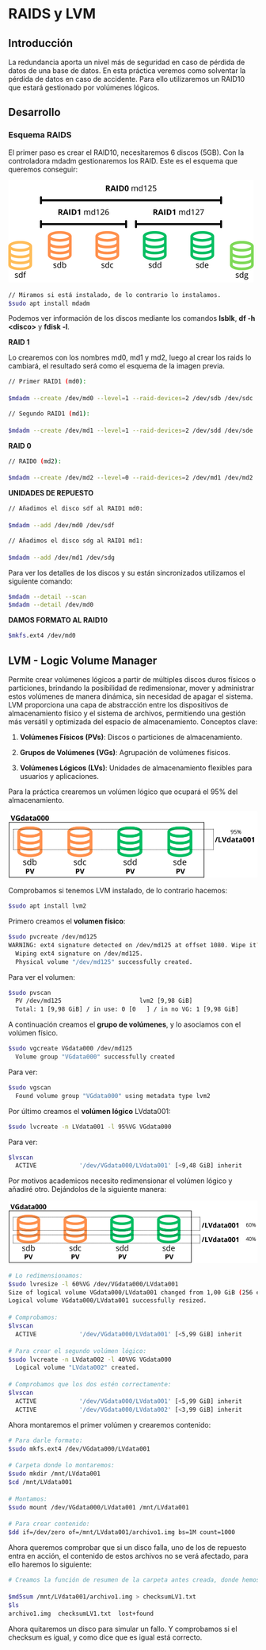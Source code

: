 # RAIDS y LVM

## Introducción

La redundancia aporta un nivel más de seguridad en caso de pérdida de datos de una base de datos. En esta práctica veremos como solventar la pérdida de datos en caso de accidente. Para ello utilizaremos un RAID10 que estará gestionado por volúmenes lógicos.

## Desarrollo

### Esquema RAIDS

El primer paso es crear el RAID10, necesitaremos 6 discos (5GB). Con la controladora mdadm gestionaremos los RAID. Este es el esquema que queremos conseguir:

![Esquema RAID10](images/RAID10.png)

```bash
// Miramos si está instalado, de lo contrario lo instalamos.
$sudo apt install mdadm
 ```

 Podemos ver información de los discos mediante los comandos **lsblk**, **df -h \<disco\>** y **fdisk -l**.

 **RAID 1**
 
 Lo crearemos con los nombres md0, md1 y md2, luego al crear los raids lo cambiará, el resultado será como el esquema de la imagen previa.

```bash
// Primer RAID1 (md0):

$mdadm --create /dev/md0 --level=1 --raid-devices=2 /dev/sdb /dev/sdc
 ```

 ```bash
// Segundo RAID1 (md1):

$mdadm --create /dev/md1 --level=1 --raid-devices=2 /dev/sdd /dev/sde
 ```

 **RAID 0**

```bash
// RAID0 (md2):

$mdadm --create /dev/md2 --level=0 --raid-devices=2 /dev/md1 /dev/md2
 ```


 **UNIDADES DE REPUESTO**

```bash
// Añadimos el disco sdf al RAID1 md0:

$mdadm --add /dev/md0 /dev/sdf
 ```

 ```bash
// Añadimos el disco sdg al RAID1 md1:

$mdadm --add /dev/md1 /dev/sdg
 ```

 Para ver los detalles de los discos y su están sincronizados utilizamos el siguiente comando:

 ```bash
$mdadm --detail --scan
$mdadm --detail /dev/md0
 ```

 **DAMOS FORMATO AL RAID10**
 ```bash
$mkfs.ext4 /dev/md0
 ```

 ## LVM - Logic Volume Manager
  Permite crear volúmenes lógicos a partir de múltiples discos duros físicos o particiones, brindando la posibilidad de redimensionar, mover y administrar estos volúmenes de manera dinámica, sin necesidad de apagar el sistema. LVM proporciona una capa de abstracción entre los dispositivos de almacenamiento físico y el sistema de archivos, permitiendo una gestión más versátil y optimizada del espacio de almacenamiento. Conceptos clave:

1. **Volúmenes Físicos (PVs)**: Discos o particiones de almacenamiento.

2. **Grupos de Volúmenes (VGs)**: Agrupación de volúmenes físicos.

3. **Volúmenes Lógicos (LVs)**: Unidades de almacenamiento flexibles para usuarios y aplicaciones.


Para la práctica crearemos un volúmen lógico que ocupará el 95% del almacenamiento.

![LVdata001](images/LVM1.png)

Comprobamos si tenemos LVM instalado, de lo contrario hacemos:
```bash
$sudo apt install lvm2
```

Primero creamos el **volumen físico**:
```bash
$sudo pvcreate /dev/md125
WARNING: ext4 signature detected on /dev/md125 at offset 1080. Wipe it? [y/n]: y
  Wiping ext4 signature on /dev/md125.
  Physical volume "/dev/md125" successfully created.
```

Para ver el volumen:
```bash
$sudo pvscan
  PV /dev/md125                      lvm2 [9,98 GiB]
  Total: 1 [9,98 GiB] / in use: 0 [0   ] / in no VG: 1 [9,98 GiB]
```
A continuación creamos el **grupo de volúmenes**, y lo asociamos con el volúmen físico.
```bash
$sudo vgcreate VGdata000 /dev/md125
  Volume group "VGdata000" successfully created
```

Para ver:
```bash
$sudo vgscan
  Found volume group "VGdata000" using metadata type lvm2
```
Por último creamos el **volúmen lógico** LVdata001:
```bash
$sudo lvcreate -n LVdata001 -l 95%VG VGdata000
```
Para ver:
```bash
$lvscan 
  ACTIVE            '/dev/VGdata000/LVdata001' [<9,48 GiB] inherit
```
Por motivos academicos necesito redimensionar el volúmen lógico y añadiré otro. Dejándolos de la siguiente manera:

![Esquema LVM2](images/LVM2.png)

```bash
# Lo redimensionamos:
$sudo lvresize -l 60%VG /dev/VGdata000/LVdata001
Size of logical volume VGdata000/LVdata001 changed from 1,00 GiB (256 extents) to <5,99 GiB (1533 extents).
Logical volume VGdata000/LVdata001 successfully resized.

# Comprobamos:
$lvscan 
  ACTIVE            '/dev/VGdata000/LVdata001' [<5,99 GiB] inherit

# Para crear el segundo volúmen lógico:
$sudo lvcreate -n LVdata002 -l 40%VG VGdata000
  Logical volume "LVdata002" created.

# Comprobamos que los dos estén correctamente:
$lvscan 
  ACTIVE            '/dev/VGdata000/LVdata001' [<5,99 GiB] inherit
  ACTIVE            '/dev/VGdata000/LVdata002' [<3,99 GiB] inherit

```

Ahora montaremos el primer volúmen y crearemos contenido:

```bash
# Para darle formato:
$sudo mkfs.ext4 /dev/VGdata000/LVdata001

# Carpeta donde lo montaremos:
$sudo mkdir /mnt/LVdata001
$cd /mnt/LVdata001

# Montamos:
$sudo mount /dev/VGdata000/LVdata001 /mnt/LVdata001

# Para crear contenido:
$dd if=/dev/zero of=/mnt/LVdata001/archivo1.img bs=1M count=1000
```
Ahora queremos comprobar que si un disco falla, uno de los de repuesto entra en acción, el contenido de estos archivos no se verá afectado, para ello haremos lo siguiente:

```bash
# Creamos la función de resumen de la carpeta antes creada, donde hemos montado el volúmen lógico, para después poder comprobar su integridad:

$md5sum /mnt/LVdata001/archivo1.img > checksumLV1.txt
$ls
archivo1.img  checksumLV1.txt  lost+found

```

Ahora quitaremos un disco para simular un fallo. Y comprobamos si el checksum es igual, y como dice que es igual está correcto.

